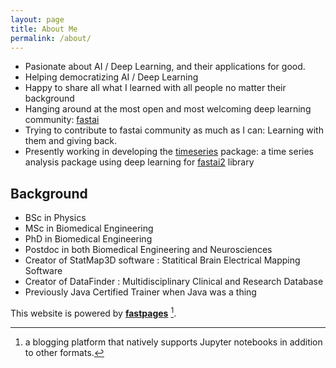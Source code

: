 ```yaml
---
layout: page
title: About Me
permalink: /about/
---
```


- Pasionate about AI / Deep Learning, and their applications for good. 
- Helping democratizing AI / Deep Learning
- Happy to share all what I learned with all people no matter their background
- Hanging around at the most open and most welcoming deep learning community: [fastai](https://forums.fast.ai/)
- Trying to contribute to fastai community as much as I can: Learning with them and giving back.
- Presently working in developing the [timeseries](https://github.com/ai-fast-track/timeseries/) package: a time series analysis package using deep learning for [fastai2](https://github.com/fastai/fastai2) library  

## Background
- BSc in Physics
- MSc in Biomedical Engineering
- PhD in Biomedical Engineering
- Postdoc in both Biomedical Engineering and Neurosciences
- Creator of StatMap3D software : Statitical Brain Electrical Mapping Software
- Creator of DataFinder : Multidisciplinary Clinical and Research Database
- Previously Java Certified Trainer when Java was a thing
 


This website is powered by **[fastpages](https://github.com/fastai/fastpages)** [^1].

[^1]:a blogging platform that natively supports Jupyter notebooks in addition to other formats.
